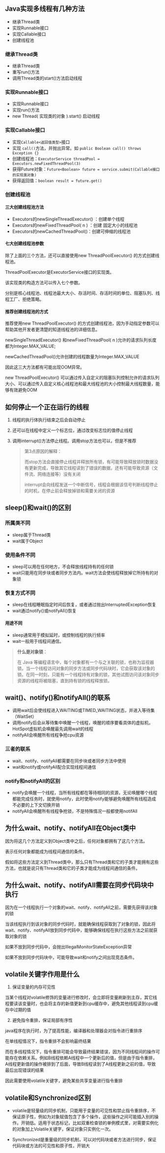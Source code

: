 ## Java实现多线程有几种方法

- 继承Thread类
- 实现Runnable接口
- 实现Callable接口
- 创建线程池

### 继承Thread类

- 继承Thread类
- 重写run()方法
- 调用Thread类的start()方法启动线程

### 实现Runnable接口

- 实现Runnable接口
- 实现run()方法
- new Thread( 实现类的对象 ).start() 启动线程

### 实现Callable接口

- 实现`Callable<返回值类型>`接口
- 实现 `call()`方法，并抛出异常。如 `public Boolean call() throws Exception {}`
- 创建线程池：`ExecutorService threadPool = Executors.newFixedThreadPool(3)`
- 获得Future对象：`Future<Boolean> future = service.submit(Callable接口的实现类对象)`
- 获得返回值：`boolean result = future.get()`

### 创建线程池

#### 三大创建线程池方法

- Executors的newSingleThreadExecutor() ：创建单个线程
- Executors的newFixedThreadPool( n ) ：创建 固定大小的线程池
- Executors的newCachedThreadPool()：创建可伸缩的线程池

#### 七大创建线程池参数

除了上面的三个方法，还可以直接使用new ThreadPoolExecutor() 的方式创建线程池。

ThreadPoolExecutor是ExecutorService接口的实现类。

该实现类的构造方法可以传入七个参数。

分别是核心线程池、线程池最大大小、存活时间、存活时间的单位、阻塞队列、线程工厂、拒绝策略。

#### 推荐创建线程池的方式

推荐使用new ThreadPoolExecutor() 的方式创建线程池，因为手动指定参数可以帮助其他开发者更清楚的知道线程池的详细信息。

newSingleThreadExecutor() 和newFixedThreadPool( n )允许的请求队列长度都为Integer.MAX_VALUE;

newCachedThreadPool()允许创建的线程数量为Integer.MAX_VALUE

因此这三大方法都有可能出现OOM异常。

new ThreadPoolExecutor() 可以通过传入自定义的阻塞队列控制允许的请求队列大小、可以通过传入自定义核心线程池和最大线程池的大小控制最大线程数量，能够有效避免OOM

## 如何停止一个正在运行的线程

1. 线程的执行体执行结束之后会自动停止

2. 还可以在线程中定义一个标志位，通过改变标志位的值停止线程

3. 调用interrupt()方法停止线程。调用stop方法也可以，但是不推荐

   > 第3点原因的解释：
   >
   > 而stop方法会直接停止线程并释放所有锁，有可能导致释放锁时数据没有更新完成，导致其它线程读到了错误的数据，还有可能导致资源（文件流、网络连接等）没有关闭
   >
   > interrupt会向线程发送一个中断信号，线程会根据该信号判断线程停止的时机，在停止前会释放掉锁和需要关闭的资源

## sleep()和wait()的区别

### 所属类不同

- sleep属于Thread类
- wait属于Object

### 使用条件不同

- sleep可以用在任何地方，不会释放线程持有的任何锁
- wait只能用在同步块或者同步方法内。wait方法会使线程释放掉它所持有的对象锁

### 恢复方式不同

- sleep在线程睡眠指定时间后恢复，或者通过抛出InterruptedException恢复
- wait通过notify()或notifyAll()恢复

#### 用途不同

- sleep通常用于模拟延时，或控制线程的执行频率
- wait一般用于线程间通信。

> **什么是对象锁**：
>
> 在 Java 等编程语言中，每个对象都有一个与之关联的锁，也称为监视器锁。当一个线程访问对象的同步方法或同步代码块时，它会获取该对象的锁。在同一时刻，只能有一个线程持有对象的锁，其他试图访问该对象同步资源的线程将被阻塞，直到持有锁的线程释放锁。

## wait()、notify()和notifyAll()的联系

- 调用wait后会使线程进入WAITING或TIMED_WAITING状态，并进入等待集（WaitSet）
- 调用notify后会从等待集中唤醒一个线程，唤醒的顺序要看具体的虚拟机，HotSpot虚拟机会唤醒最先调用wait的线程
- notifyAll会唤醒所有线程争抢cpu资源

### 三者的联系

- wait、notify、notifyAll都需要在同步块或者同步方法中使用
- wait和notify或notifyAll配合实现线程间通信

### notify和notifyAll的区别

- notify会唤醒一个线程，当所有线程都在等待相同的资源，无论唤醒哪个线程都能完成任务时，就使用notify，此时使用notify能够避免唤醒所有线程造成不必要的上下文切换开销
- notifyAll会唤醒所有线程争抢锁，不是特殊情况一般都使用notifAll

## 为什么wait、notify、notifyAll在Object类中

因为将这几个方法定义到Object类中之后，任何对象都拥有了这几个方法。

表示任何对象都能成为线程间通信的条件。

假如将这些方法定义到Thread类中，那么只有Thread类和它的子类才能拥有这些方法，也就是说只有Thread类和它的子类才能成为线程间通信的条件。

## 为什么wait、notify、notifyAll需要在同步代码块中执行

因为在一个线程执行一个对象的wait、notify、notifyAll之前，需要先获得该对象的锁

当该线程执行到该对象的同步代码时，就能确保线程获取到了对象的锁，因此将wait、notify、notifyAll放到同步代码中，能够确保线程在执行这些方法之前就获取对象的锁

如果不放到同步代码中，会抛出IllegalMonitorStateException异常

如果不放到同步代码块中，可能导致wait和notify之间出现竞态条件。

## volatile关键字作用是什么

1. 保证变量的内存可见性

当某个线程对volatile修饰的变量进行修改时，会立即将变量刷新到主存，其它线程要读该变量时，也会将主存的新值更新到cpu缓存中，避免其他线程读到cpu缓存中过期的值

2. 避免指令重排，保证局部有序性

java程序在执行时，为了提高性能，编译器和处理器会对指令进行重排序

在单线程情况下，指令重排不会影响最终结果

而在多线程情况下，指令重排可能会导致最终结果错误，因为不同线程间的操作可能存在依赖关系。例如B线程依赖A线程中一个更新后的值，但是由于指令重排，A线程更新值的操作被排到了后面，导致B线程读到了A线程更新之前的值，导致最后出现错误的结果

因此需要使用volatile关键字，避免某些共享变量进行指令重排

## volatile和Synchronized区别

- volatile是轻量级的同步机制，只能用于变量的可见性和禁止指令重排序，不保证原子性，例如为对象赋值包含了多个操作，这些操作之间可能插入别的操作。开销低。适用于状态标记，比如双重检查锁的单例模式里，对需要实例化的对象加上Volatile关键字，保证对象只实例化一次。

- Synchronized是重量级的同步机制，可以对代码块或者方法进行同步，保证代码块或方法的可见性和原子性，开销大

